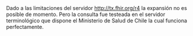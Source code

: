<div class="dragon">
Dado a las limitaciones del servidor <a href = "http://tx.fhir.org/r4">http://tx.fhir.org/r4<a> la expansión no es posible de momento. Pero la consulta fue testeada en el servidor terminológico que dispone el Ministerio de Salud de Chile la cual funciona perfectamente.  
</div>